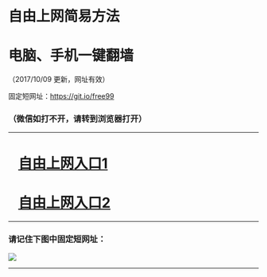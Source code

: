 ﻿# 自由上网简易方法

# 电脑、手机一键翻墙

（2017/10/09 更新，网址有效）

固定短网址：https://git.io/free99

### （微信如打不开，请转到浏览器打开）


***





# &nbsp;&nbsp; <a href="http://ft2496816301.fwq-tz-1001.info/fwqtz01.html?t=10090012768 " target="_blank">自由上网入口1</a>
# &nbsp;&nbsp; <a href="http://ft3188223587.fwq-tz-1002.info/fwqtz02.html?t=1009001888 " target="_blank">自由上网入口2</a>
***

### 请记住下图中固定短网址：

<img src="https://s3-us-west-2.amazonaws.com/fwq-1001/yjfq-20170905okok.png" /> 


***

